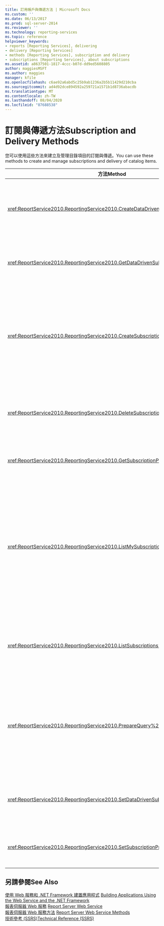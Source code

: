```yaml
---
title: 訂用帳戶與傳遞方法 | Microsoft Docs
ms.custom: ''
ms.date: 06/13/2017
ms.prod: sql-server-2014
ms.reviewer: ''
ms.technology: reporting-services
ms.topic: reference
helpviewer_keywords:
- reports [Reporting Services], delivering
- delivery [Reporting Services]
- methods [Reporting Services], subscription and delivery
- subscriptions [Reporting Services], about subscriptions
ms.assetid: a8637501-1817-4ccc-b07d-dd9ed5608805
author: maggiesMSFT
ms.author: maggies
manager: kfile
ms.openlocfilehash: c6ae92a6abd5c25b9ab1236a2b5b11429d210cba
ms.sourcegitcommit: ad4d92dce894592a259721a1571b1d8736abacdb
ms.translationtype: MT
ms.contentlocale: zh-TW
ms.lasthandoff: 08/04/2020
ms.locfileid: "87688538"
---
```

# <a name="subscription-and-delivery-methods"></a><span data-ttu-id="9c08f-102">訂閱與傳遞方法</span><span class="sxs-lookup"><span data-stu-id="9c08f-102">Subscription and Delivery Methods</span></span>
  <span data-ttu-id="9c08f-103">您可以使用這些方法來建立及管理目錄項目的訂閱與傳遞。</span><span class="sxs-lookup"><span data-stu-id="9c08f-103">You can use these methods to create and manage subscriptions and delivery of catalog items.</span></span>  
  
|<span data-ttu-id="9c08f-104">方法</span><span class="sxs-lookup"><span data-stu-id="9c08f-104">Method</span></span>|<span data-ttu-id="9c08f-105">動作</span><span class="sxs-lookup"><span data-stu-id="9c08f-105">Action</span></span>|  
|------------|------------|  
|<xref:ReportService2010.ReportingService2010.CreateDataDrivenSubscription%2A>|<span data-ttu-id="9c08f-106">建立指定之項目的資料驅動訂閱。</span><span class="sxs-lookup"><span data-stu-id="9c08f-106">Creates a data-driven subscription for a specified item.</span></span>|  
|<xref:ReportService2010.ReportingService2010.GetDataDrivenSubscriptionProperties%2A>|<span data-ttu-id="9c08f-107">傳回資料驅動訂閱的屬性。</span><span class="sxs-lookup"><span data-stu-id="9c08f-107">Returns the properties for a data-driven subscription.</span></span>|  
|<xref:ReportService2010.ReportingService2010.CreateSubscription%2A>|<span data-ttu-id="9c08f-108">在報表伺服器資料庫或 SharePoint 文件庫中，建立指定之項目的訂閱。</span><span class="sxs-lookup"><span data-stu-id="9c08f-108">Creates a subscription for the specified item in the report server database or SharePoint library.</span></span>|  
|<xref:ReportService2010.ReportingService2010.DeleteSubscription%2A>|<span data-ttu-id="9c08f-109">從報表伺服器資料庫刪除訂閱。</span><span class="sxs-lookup"><span data-stu-id="9c08f-109">Deletes a subscription from the report server database.</span></span>|  
|<xref:ReportService2010.ReportingService2010.GetSubscriptionProperties%2A>|<span data-ttu-id="9c08f-110">傳回訂閱的屬性。</span><span class="sxs-lookup"><span data-stu-id="9c08f-110">Returns the properties of a subscription.</span></span>|  
|<xref:ReportService2010.ReportingService2010.ListMySubscriptions%2A>|<span data-ttu-id="9c08f-111">擷取已由報表伺服器或給定目錄項目之 SharePoint 網站的目前使用者所建立的訂閱清單。</span><span class="sxs-lookup"><span data-stu-id="9c08f-111">Retrieves a list of subscriptions that have been created by the current user of the report server or SharePoint site for the given catalog item.</span></span>|  
|<xref:ReportService2010.ReportingService2010.ListSubscriptions%2A>|<span data-ttu-id="9c08f-112">擷取已為給定項目建立的訂閱清單。</span><span class="sxs-lookup"><span data-stu-id="9c08f-112">Retrieves a list of subscriptions that have been created for a given item.</span></span>|  
|<xref:ReportService2010.ReportingService2010.PrepareQuery%2A>|<span data-ttu-id="9c08f-113">傳回資料集，其中包含由資料驅動訂閱之傳遞查詢所擷取的欄位。</span><span class="sxs-lookup"><span data-stu-id="9c08f-113">Returns a data set containing the fields retrieved by the delivery query for a data-driven subscription.</span></span>|  
|<xref:ReportService2010.ReportingService2010.SetDataDrivenSubscriptionProperties%2A>|<span data-ttu-id="9c08f-114">設定資料驅動訂閱的屬性值。</span><span class="sxs-lookup"><span data-stu-id="9c08f-114">Sets the values of properties of a data-driven subscription.</span></span>|  
|<xref:ReportService2010.ReportingService2010.SetSubscriptionProperties%2A>|<span data-ttu-id="9c08f-115">設定訂閱的屬性值。</span><span class="sxs-lookup"><span data-stu-id="9c08f-115">Sets the values of properties of a subscription.</span></span>|  
  
## <a name="see-also"></a><span data-ttu-id="9c08f-116">另請參閱</span><span class="sxs-lookup"><span data-stu-id="9c08f-116">See Also</span></span>  
 <span data-ttu-id="9c08f-117">[使用 Web 服務和 .NET Framework 建置應用程式](../net-framework/building-applications-using-the-web-service-and-the-net-framework.md) </span><span class="sxs-lookup"><span data-stu-id="9c08f-117">[Building Applications Using the Web Service and the .NET Framework](../net-framework/building-applications-using-the-web-service-and-the-net-framework.md) </span></span>  
 <span data-ttu-id="9c08f-118">[報表伺服器 Web 服務](../report-server-web-service.md) </span><span class="sxs-lookup"><span data-stu-id="9c08f-118">[Report Server Web Service](../report-server-web-service.md) </span></span>  
 <span data-ttu-id="9c08f-119">[報表伺服器 Web 服務方法](report-server-web-service-methods.md) </span><span class="sxs-lookup"><span data-stu-id="9c08f-119">[Report Server Web Service Methods](report-server-web-service-methods.md) </span></span>  
 [<span data-ttu-id="9c08f-120">技術參考 &#40;SSRS&#41;</span><span class="sxs-lookup"><span data-stu-id="9c08f-120">Technical Reference &#40;SSRS&#41;</span></span>](../../technical-reference-ssrs.md)  
  
  
